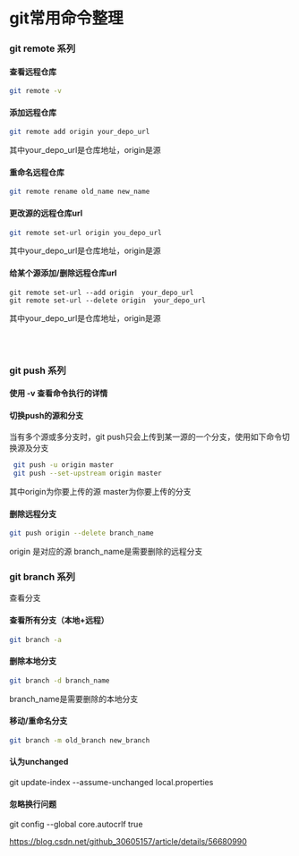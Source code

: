 # git常用命令整理 

### git remote 系列

#### 查看远程仓库
```bash
git remote -v
```
#### 添加远程仓库
```bash
git remote add origin your_depo_url
```
其中your_depo_url是仓库地址，origin是源

#### 重命名远程仓库
```bash
git remote rename old_name new_name
```

#### 更改源的远程仓库url
```bash
git remote set-url origin you_depo_url
```
其中your_depo_url是仓库地址，origin是源

#### 给某个源添加/删除远程仓库url
``` git bash 
git remote set-url --add origin  your_depo_url
git remote set-url --delete origin  your_depo_url
```
其中your_depo_url是仓库地址，origin是源

<br><br>

### git push 系列

#### 使用 -v 查看命令执行的详情

#### 切换push的源和分支
当有多个源或多分支时，git push只会上传到某一源的一个分支，使用如下命令切换源及分支
```bash
 git push -u origin master
 git push --set-upstream origin master
```
其中origin为你要上传的源 master为你要上传的分支

#### 删除远程分支
```bash
git push origin --delete branch_name
```
origin 是对应的源  branch_name是需要删除的远程分支


### git branch 系列
查看分支

#### 查看所有分支（本地+远程）
```bash
git branch -a
```

#### 删除本地分支
```bash
git branch -d branch_name
```
branch_name是需要删除的本地分支

#### 移动/重命名分支
```bash
git branch -m old_branch new_branch 
```

#### 认为unchanged
git update-index --assume-unchanged local.properties

#### 忽略换行问题
git config --global core.autocrlf true

https://blog.csdn.net/github_30605157/article/details/56680990
